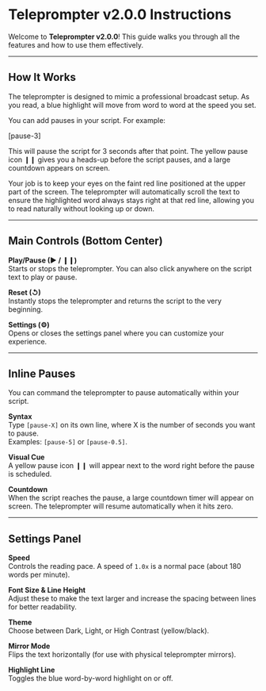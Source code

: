 # Teleprompter v2.0.0 Instructions

Welcome to **Teleprompter v2.0.0**! This guide walks you through all the features and how to use them effectively.

---

## How It Works

The teleprompter is designed to mimic a professional broadcast setup. As you read, a blue highlight will move from word to word at the speed you set.

You can add pauses in your script. For example:

[pause-3]

This will pause the script for 3 seconds after that point. The yellow pause icon ❙❙ gives you a heads-up before the script pauses, and a large countdown appears on screen.

Your job is to keep your eyes on the faint red line positioned at the upper part of the screen. The teleprompter will automatically scroll the text to ensure the highlighted word always stays right at that red line, allowing you to read naturally without looking up or down.

---

## Main Controls (Bottom Center)

**Play/Pause (▶ / ❙❙)**  
Starts or stops the teleprompter. You can also click anywhere on the script text to play or pause.

**Reset (↺)**  
Instantly stops the teleprompter and returns the script to the very beginning.

**Settings (⚙️)**  
Opens or closes the settings panel where you can customize your experience.

---

## Inline Pauses

You can command the teleprompter to pause automatically within your script.

**Syntax**  
Type `[pause-X]` on its own line, where X is the number of seconds you want to pause.  
Examples: `[pause-5]` or `[pause-0.5]`.

**Visual Cue**  
A yellow pause icon ❙❙ will appear next to the word right before the pause is scheduled.

**Countdown**  
When the script reaches the pause, a large countdown timer will appear on screen. The teleprompter will resume automatically when it hits zero.

---

## Settings Panel

**Speed**  
Controls the reading pace. A speed of `1.0x` is a normal pace (about 180 words per minute).

**Font Size & Line Height**  
Adjust these to make the text larger and increase the spacing between lines for better readability.

**Theme**  
Choose between Dark, Light, or High Contrast (yellow/black).

**Mirror Mode**  
Flips the text horizontally (for use with physical teleprompter mirrors).

**Highlight Line**  
Toggles the blue word-by-word highlight on or off.
